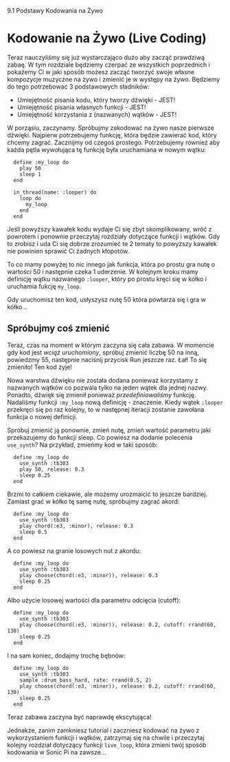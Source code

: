 9.1 Podstawy Kodowania na Żywo

# Kodowanie na Żywo (Live Coding)

Teraz nauczyliśmy się już wystarczająco dużo aby zacząć prawdziwą zabaę. 
W tym rozdziale będziemy czerpać ze wszystkich poprzednich i pokażemy Ci 
w jaki sposób możesz zacząć tworzyć swoje własne kompozycje muzyczne na żywo 
i zmienić je w występy na żywo. Będziemy do tego potrzebować 3 podstawowych 
sładników:

* Umiejętność pisania kodu, który tworzy dźwięki - JEST!
* Umiejętność pisania własnych funkcji - JEST!
* Umiejętność korzystania z (nazwanych) wątków - JEST!

W porząsiu, zaczynamy. Spróbujmy zakodować na żywo nasze pierwsze dźwięki. 
Najpierw potrzebujemy funkcję, która będzie zawierać kod, który chcemy zagrać. 
Zacznijmy od czegoś prostego. Potrzebujemy również aby każda pętla wywołująca 
tę funkcję była uruchamiana w nowym wątku: 

```
  define :my_loop do
    play 50
    sleep 1
  end
  
  in_thread(name: :looper) do
    loop do
      my_loop
    end
  end
```

Jeśli powyższy kawałek kodu wydaje Ci się zbyt skomplikowany, wróć 
z powrotem i ponownie przeczytaj rozdziały dotyczące funkcji i wątków. 
Gdy to zrobisz i uda Ci się dobrze zrozumieć te 2 tematy to powyższy 
kawałek nie powinien sprawić Ci żadnych kłopotów. 

To co mamy powyżej to nic innego jak funkcja, która po prostu gra nutę 
o wartości 50 i następnie czeka 1 uderzenie. W kolejnym kroku mamy 
definicję wątku nazwanego `:looper`, który po prostu kręci się w kółko 
i uruchamia fukcję `my_loop`.

Gdy uruchomisz ten kod, usłyszysz nutę 50 która powtarza się i gra 
w kółko...

## Spróbujmy coś zmienić

Teraz, czas na moment w którym zaczyna się cała zabawa. W momencie 
gdy kod jest *wciąż uruchomiony*, spróbuj zmienić liczbę 50 na inną, 
powiedzmy 55, następnie naciśnij przycisk Run jeszcze raz. Łał! To się 
zmieniło! Ten kod żyje!

Nowa warstwa dźwięku nie została dodana ponieważ korzystamy z nazwanych 
wątków co pozwala tylko na jeden wątek dla jednej nazwy. Ponadto, 
dźwięk się zmienił ponieważ *przedefiniowaliśmy* funkcję. Nadaliśmy 
funkcji `:my_loop` nową definicję - znaczenie. Kiedy wątek `:looper` 
przekręci się po raz kolejny, to w następnej iteracji zostanie zawołana 
funkcja o nowej definicji.

Spróbuj zmienić ją ponownie, zmień nutę, zmień wartość parametru jaki 
przekazujemy do funkcji sleep. Co powiesz na dodanie polecenia `use_synth`? 
Na przykład, zmieńmy kod w taki sposób:

```
  define :my_loop do
    use_synth :tb303
    play 50, release: 0.3
    sleep 0.25
  end
```

Brzmi to całkiem ciekawie, ale możemy urozmaicić to jeszcze bardziej. 
Zamiast grać w kółko tę samę nutę, spróbujmy zagrać akord:

```
  define :my_loop do
    use_synth :tb303
    play chord(:e3, :minor), release: 0.3
    sleep 0.5
  end
```

A co powiesz na granie losowych nut z akordu:

```
  define :my_loop do
    use_synth :tb303
    play choose(chord(:e3, :minor)), release: 0.3
    sleep 0.25
  end
```

Albo użycie losowej wartości dla parametru odcięcia (cutoff):

```
  define :my_loop do
    use_synth :tb303
    play choose(chord(:e3, :minor)), release: 0.2, cutoff: rrand(60, 130)
    sleep 0.25
  end
```

I na sam koniec, dodajmy trochę bębnów:

```
  define :my_loop do
    use_synth :tb303
    sample :drum_bass_hard, rate: rrand(0.5, 2)
    play choose(chord(:e3, :minor)), release: 0.2, cutoff: rrand(60, 130)
    sleep 0.25
  end
```

Teraz zabawa zaczyna być naprawdę ekscytująca!

Jednakże, zanim zamkniesz tutorial i zaczniesz kodować na żywo 
z wykorzystaniem funkcji i wątków, zatrzymaj się na chwile i przeczytaj 
kolejny rozdział dotyczący funkcji `live_loop`, która zmieni twój sposób 
kodowania w Sonic Pi na zawsze...
